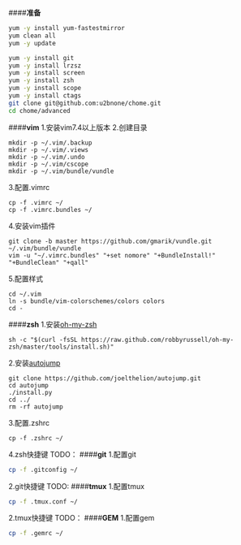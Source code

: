 
####**准备**
```bash
yum -y install yum-fastestmirror
yum clean all
yum -y update

yum -y install git
yum -y install lrzsz
yum -y install screen
yum -y install zsh
yum -y install scope
yum -y install ctags
git clone git@github.com:u2bnone/chome.git
cd chome/advanced
```
####**vim**
1.安装vim7.4以上版本
2.创建目录
```shell
mkdir -p ~/.vim/.backup
mkdir -p ~/.vim/.views
mkdir -p ~/.vim/.undo
mkdir -p ~/.vim/cscope
mkdir -p ~/.vim/bundle/vundle
```
3.配置.vimrc
```shell
cp -f .vimrc ~/
cp -f .vimrc.bundles ~/
```
4.安装vim插件
```shell
git clone -b master https://github.com/gmarik/vundle.git  ~/.vim/bundle/vundle
vim -u "~/.vimrc.bundles" "+set nomore" "+BundleInstall!" "+BundleClean" "+qall"
```
5.配置样式
```shell
cd ~/.vim
ln -s bundle/vim-colorschemes/colors colors
cd -
```
####**zsh**
1.安装[oh-my-zsh](https://github.com/robbyrussell/oh-my-zsh "Oh-my-zsh")
```shell
sh -c "$(curl -fsSL https://raw.github.com/robbyrussell/oh-my-zsh/master/tools/install.sh)"
```
2.安装[autojump](https://github.com/wting/autojump "autojump")
```shell
git clone https://github.com/joelthelion/autojump.git
cd autojump
./install.py
cd ../
rm -rf autojump
```
3.配置.zshrc
```shell
cp -f .zshrc ~/
```
4.zsh快捷键
TODO：
####**git**
1.配置git
```bash
cp -f .gitconfig ~/
```
2.git快捷键
TODO:
####**tmux**
1.配置tmux
```bash
cp -f .tmux.conf ~/
```
2.tmux快捷键
TODO：
####**GEM**
1.配置gem
```bash
cp -f .gemrc ~/
```
